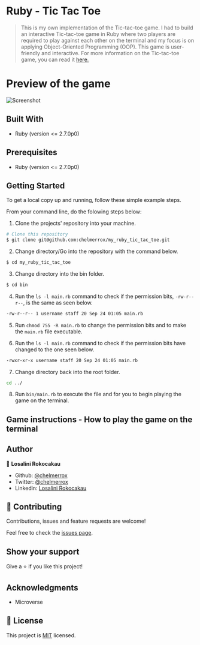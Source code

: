 #  Ruby - Tic Tac Toe 

> This is my own implementation of the Tic-tac-toe game. I had to build an interactive Tic-tac-toe game in Ruby where two players are required to play against each other on the terminal and my focus is on applying Object-Oriented Programming (OOP). This game is user-friendly and interactive. For more information on the Tic-tac-toe game, you can read it <a href="https://en.wikipedia.org/wiki/Tic-tac-toe">here.</a>

# Preview of the game

![Screenshot](images/screenshot.png)

## Built With

- Ruby (version <= 2.7.0p0)

## Prerequisites

- Ruby (version <= 2.7.0p0)

## Getting Started

To get a local copy up and running, follow these simple example steps.

From your command line, do the folowing steps below:
​
1. Clone the projects' repository into your machine.

```bash
# Clone this repository
$ git clone git@github.com:chelmerrox/my_ruby_tic_tac_toe.git

```

2. Change directory/Go into the repository with the command below.

```bash
$ cd my_ruby_tic_tac_toe

```

3. Change directory into the bin folder.

```bash
$ cd bin

```

4. Run the `ls -l main.rb` command to check if the permission bits, `-rw-r--r--`, is the same as seen below.

```bash
-rw-r--r-- 1 username staff 20 Sep 24 01:05 main.rb

```

5. Run `chmod 755 -R main.rb` to change the permission bits and to make the `main.rb` file executable.

6. Run the `ls -l main.rb` command to check if the permission bits have changed to the one seen below.

```bash
-rwxr-xr-x username staff 20 Sep 24 01:05 main.rb

```

7. Change directory back into the root folder.

```bash
cd ../

```

8. Run `bin/main.rb` to execute the file and for you to begin playing the game on the terminal.

## Game instructions - How to play the game on the terminal

## Author

👤 **Losalini Rokocakau**

- Github: [@chelmerrox](https://github.com/chelmerrox)
- Twitter: [@chelmerrox](https://twitter.com/chelmerrox)
- Linkedin: [Losalini Rokocakau](https://linkedin.com/losalini-rokocakau)

## 🤝 Contributing

Contributions, issues and feature requests are welcome!

Feel free to check the [issues page](https://github.com/chelmerrox/my_ruby_tic_tac_toe/issues).

## Show your support

Give a ⭐️ if you like this project!

## Acknowledgments

- Microverse

## 📝 License

This project is [MIT](LICENSE.txt) licensed.
